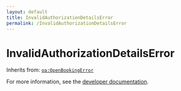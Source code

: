 ```yaml
---
layout: default
title: InvalidAuthorizationDetailsError
permalink: /InvalidAuthorizationDetailsError
---
```


# InvalidAuthorizationDetailsError


Inherits from: [`oa:OpenBookingError`](https://openactive.io/OpenBookingError)

For more information, see the [developer documentation](https://developer.openactive.io/data-model/types/).